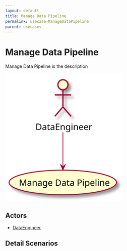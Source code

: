 ```yaml
---
layout: default
title: Manage Data Pipeline
permalink: usecase-ManageDataPipeline
parent: usecases
---
```


# Manage Data Pipeline

Manage Data Pipeline is the description

![Activities Diagram](./activities.svg)

## Actors

* [DataEngineer](actor-dataengineer)


## Detail Scenarios


  

